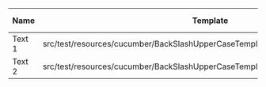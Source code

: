 |  Name  |                                     Template                                      | Single/Multi | Output Path |          File Pattern          |
|--------|-----------------------------------------------------------------------------------|--------------|-------------|--------------------------------|
| Text 1 | src/test/resources/cucumber/BackSlashUpperCaseTemplate/template/SingleTemplate.vm | Single       | single      | Destination.xml                |
| Text 2 | src/test/resources/cucumber/BackSlashUpperCaseTemplate/template/MultiTemplate.vm  | Multi        | multi       | Destination\_${CLASS_NAME}.xml |

